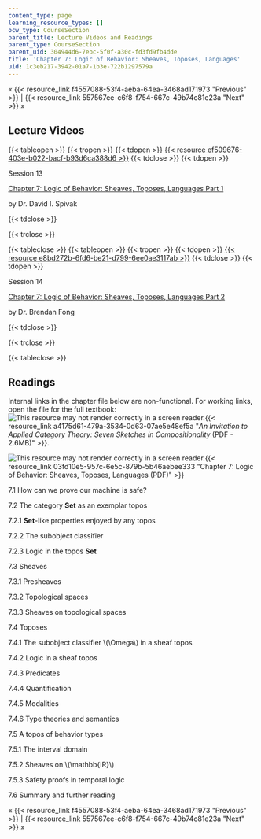 ```yaml
---
content_type: page
learning_resource_types: []
ocw_type: CourseSection
parent_title: Lecture Videos and Readings
parent_type: CourseSection
parent_uid: 304944d6-7ebc-5f0f-a30c-fd3fd9fb4dde
title: 'Chapter 7: Logic of Behavior: Sheaves, Toposes, Languages'
uid: 1c3eb217-3942-01a7-1b3e-722b1297579a
---
```


« {{< resource_link f4557088-53f4-aeba-64ea-3468ad171973 "Previous" >}} | {{< resource_link 557567ee-c6f8-f754-667c-49b74c81e23a "Next" >}} » 

Lecture Videos
--------------

{{< tableopen >}}
{{< tropen >}}
{{< tdopen >}}
[{{< resource ef509676-403e-b022-bacf-b93d6ca388d6 >}}](https://www.youtube.com/watch?v=Qp6b-XbPog0&list=PLhgq-BqyZ7i5lOqOqqRiS0U5SwTmPpHQ5&index=13)
{{< tdclose >}}
{{< tdopen >}}


Session 13

[Chapter 7: Logic of Behavior: Sheaves, Toposes, Languages Part 1](https://www.youtube.com/watch?v=Qp6b-XbPog0&list=PLhgq-BqyZ7i5lOqOqqRiS0U5SwTmPpHQ5&index=13)

by Dr. David I. Spivak


{{< tdclose >}}

{{< trclose >}}

{{< tableclose >}}
{{< tableopen >}}
{{< tropen >}}
{{< tdopen >}}
[{{< resource e8bd272b-6fd6-be21-d799-6ee0ae3117ab >}}](https://www.youtube.com/watch?v=wF-khda2i4c&list=PLhgq-BqyZ7i5lOqOqqRiS0U5SwTmPpHQ5&index=14)
{{< tdclose >}}
{{< tdopen >}}


Session 14

[Chapter 7: Logic of Behavior: Sheaves, Toposes, Languages Part 2](https://www.youtube.com/watch?v=wF-khda2i4c&list=PLhgq-BqyZ7i5lOqOqqRiS0U5SwTmPpHQ5&index=14)

by Dr. Brendan Fong


{{< tdclose >}}

{{< trclose >}}

{{< tableclose >}}

Readings
--------

Internal links in the chapter file below are non-functional. For working links, open the file for the full textbook: ![This resource may not render correctly in a screen reader.](/images/inacessible.gif){{< resource_link a4175d61-479a-3534-0d63-07ae5e48ef5a "_An Invitation to Applied Category Theory: Seven Sketches in Compositionality_ (PDF - 2.6MB)" >}}.

![This resource may not render correctly in a screen reader.](/images/inacessible.gif){{< resource_link 03fd10e5-957c-6e5c-879b-5b46aebee333 "Chapter 7: Logic of Behavior: Sheaves, Toposes, Languages (PDF)" >}}

7.1 How can we prove our machine is safe?

7.2 The category **Set** as an exemplar topos

7.2.1 **Set**\-like properties enjoyed by any topos

7.2.2 The subobject classifier

7.2.3 Logic in the topos **Set**

7.3 Sheaves

7.3.1 Presheaves

7.3.2 Topological spaces

7.3.3 Sheaves on topological spaces

7.4 Toposes

7.4.1 The subobject classifier \\(\\Omega\\) in a sheaf topos

7.4.2 Logic in a sheaf topos

7.4.3 Predicates

7.4.4 Quantification

7.4.5 Modalities

7.4.6 Type theories and semantics

7.5 A topos of behavior types

7.5.1 The interval domain

7.5.2 Sheaves on \\(\\mathbb{IR}\\)

7.5.3 Safety proofs in temporal logic

7.6 Summary and further reading

« {{< resource_link f4557088-53f4-aeba-64ea-3468ad171973 "Previous" >}} | {{< resource_link 557567ee-c6f8-f754-667c-49b74c81e23a "Next" >}} »